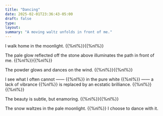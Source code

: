 ```yaml
---
title: "Dancing"
date: 2025-02-01T23:36:43-05:00
draft: false
type:
layout:
summary: "A moving waltz unfolds in front of me."
---
```


I walk home in the moonlight.
{{%nl%}}{{%nl%}}

The pale glow reflected off the stone above illuminates the path in front of me.
{{%nl%}}{{%nl%}}

The powder glows and dances on the wind.
{{%nl%}}{{%nl%}}

I see what I often cannot —— {{%nl%}}
in the pure white  {{%nl%}}
—— a lack of vibrance {{%nl%}}
is replaced by an ecstatic brilliance.
{{%nl%}}{{%nl%}}

The beauty is subtle, but enamoring.
{{%nl%}}{{%nl%}}

The snow waltzes in the pale moonlight. {{%nl%}}
I choose to dance with it.
